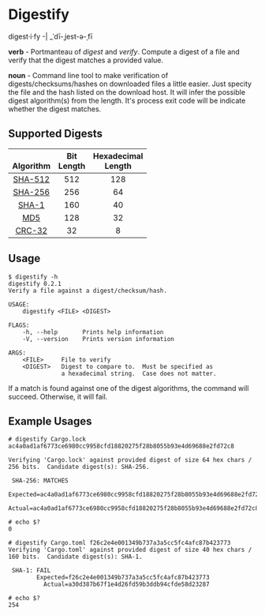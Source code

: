 # Digestify

digest·​i·​fy -| _ˈdī-ˌjest-ə-ˌfī

__verb__ - Portmanteau of _digest_ and _verify_. Compute a digest of a file and verify that the digest matches a provided value.

__noun__ - Command line tool to make verification of digests/checksums/hashes on downloaded files a little easier.  Just specity the file and the hash listed on the download host.  It will infer the possible digest algorithm(s) from the length.   It's process exit code will be indicate whether the digest matches.


## Supported Digests

 <br/>Algorithm                                                          | Bit<br/>Length | Hexadecimal<br/>Length |
 :----------------------------------------------------------------: | :--------: | :----------------: |
 [SHA-512](https://en.wikipedia.org/wiki/SHA-2)                     |  512       |  128
 [SHA-256](https://en.wikipedia.org/wiki/SHA-2)                     |  256       |   64
 [SHA-1](https://en.wikipedia.org/wiki/SHA-1)                       |  160       |   40 
 [MD5](https://en.wikipedia.org/wiki/MD5)                           |  128       |   32
 [CRC-32](https://en.wikipedia.org/wiki/Cyclic_redundancy_check)    |   32       |    8


## Usage

```
$ digestify -h
digestify 0.2.1
Verify a file against a digest/checksum/hash.

USAGE:
    digestify <FILE> <DIGEST>

FLAGS:
    -h, --help       Prints help information
    -V, --version    Prints version information

ARGS:
    <FILE>     File to verify
    <DIGEST>   Digest to compare to.  Must be specified as
               a hexadecimal string.  Case does not matter.
```

If a match is found against one of the digest algorithms, the command will succeed.  Otherwise, it will fail.

## Example Usages

```
# digestify Cargo.lock ac4a0ad1af6773ce6980cc9958cfd18820275f28b8055b93e4d69688e2fd72c8

Verifying 'Cargo.lock' against provided digest of size 64 hex chars / 256 bits.  Candidate digest(s): SHA-256.

 SHA-256: MATCHES
    Expected=ac4a0ad1af6773ce6980cc9958cfd18820275f28b8055b93e4d69688e2fd72c8
      Actual=ac4a0ad1af6773ce6980cc9958cfd18820275f28b8055b93e4d69688e2fd72c8

# echo $?
0
```

```
# digestify Cargo.toml f26c2e4e001349b737a3a5cc5fc4afc87b423773
Verifying 'Cargo.toml' against provided digest of size 40 hex chars / 160 bits.  Candidate digest(s): SHA-1.

 SHA-1: FAIL
        Expected=f26c2e4e001349b737a3a5cc5fc4afc87b423773
          Actual=a30d387b67f1e4d26fd59b3ddb94cfde58d23287

# echo $?
254
```


